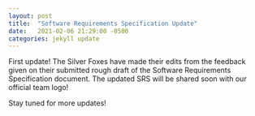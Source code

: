 ```yaml
---
layout: post
title:  "Software Requirements Specification Update"
date:   2021-02-06 21:29:00 -0500
categories: jekyll update
---
```


First update!
The Silver Foxes have made their edits from the feedback given on their submitted rough draft of the Software Requirements Specification document. The updated SRS will be shared soon with our official team logo!


Stay tuned for more updates! 
